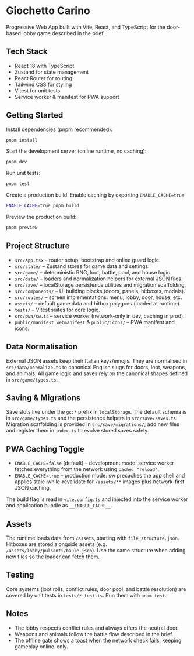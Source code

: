 # Giochetto Carino

Progressive Web App built with Vite, React, and TypeScript for the door-based lobby game described in the brief.

## Tech Stack

- React 18 with TypeScript
- Zustand for state management
- React Router for routing
- Tailwind CSS for styling
- Vitest for unit tests
- Service worker & manifest for PWA support

## Getting Started

Install dependencies (pnpm recommended):

```bash
pnpm install
```

Start the development server (online runtime, no caching):

```bash
pnpm dev
```

Run unit tests:

```bash
pnpm test
```

Create a production build. Enable caching by exporting `ENABLE_CACHE=true`:

```bash
ENABLE_CACHE=true pnpm build
```

Preview the production build:

```bash
pnpm preview
```

## Project Structure

- `src/app.tsx` – router setup, bootstrap and online guard logic.
- `src/state/` – Zustand stores for game data and settings.
- `src/game/` – deterministic RNG, loot, battle, pool, and house logic.
- `src/data/` – loaders and normalization helpers for external JSON files.
- `src/save/` – localStorage persistence utilities and migration scaffolding.
- `src/components/` – UI building blocks (doors, panels, hitboxes, modals).
- `src/routes/` – screen implementations: menu, lobby, door, house, etc.
- `assets/` – default game data and hitbox polygons (loaded at runtime).
- `tests/` – Vitest suites for core logic.
- `src/pwa/sw.ts` – service worker (network-only in dev, caching in prod).
- `public/manifest.webmanifest` & `public/icons/` – PWA manifest and icons.

## Data Normalisation

External JSON assets keep their Italian keys/emojis. They are normalised in `src/data/normalize.ts` to canonical English slugs for doors, loot, weapons, and animals. All game logic and saves rely on the canonical shapes defined in `src/game/types.ts`.

## Saving & Migrations

Save slots live under the `gc:*` prefix in `localStorage`. The default schema is in `src/game/types.ts` and the persistence helpers in `src/save/saves.ts`. Migration scaffolding is provided in `src/save/migrations/`; add new files and register them in `index.ts` to evolve stored saves safely.

## PWA Caching Toggle

- `ENABLE_CACHE=false` (default) – development mode: service worker fetches everything from the network using `cache: "reload"`.
- `ENABLE_CACHE=true` – production mode: sw precaches the app shell and applies stale-while-revalidate for `/assets/**` images plus network-first JSON caching.

The build flag is read in `vite.config.ts` and injected into the service worker and application bundle as `__ENABLE_CACHE__`.

## Assets

The runtime loads data from `/assets`, starting with `file_structure.json`. Hitboxes are stored alongside assets (e.g. `/assets/lobby/pulsanti/baule.json`). Use the same structure when adding new files so the loader can fetch them.

## Testing

Core systems (loot rolls, conflict rules, door pool, and battle resolution) are covered by unit tests in `tests/*.test.ts`. Run them with `pnpm test`.

## Notes

- The lobby respects conflict rules and always offers the neutral door.
- Weapons and animals follow the battle flow described in the brief.
- The offline gate shows a toast when the network check fails, keeping gameplay online-only.
